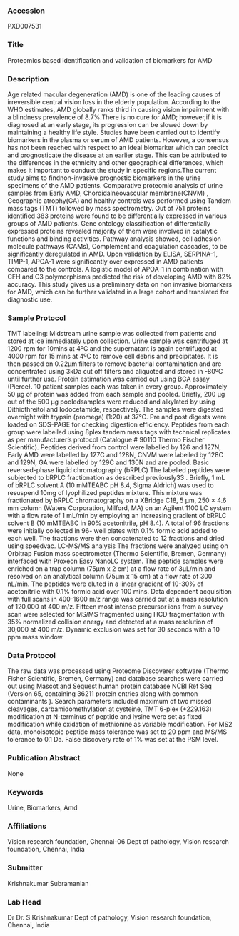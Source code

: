 ### Accession
PXD007531

### Title
Proteomics based identification and validation of biomarkers for AMD

### Description
Age related macular degeneration (AMD) is one of the leading causes of irreversible central vision loss in the elderly population. According to the WHO estimates, AMD globally ranks third in causing vision impairment with a blindness prevalence of 8.7%.There is no cure for AMD; however,if it is diagnosed at an early stage, its progression can be slowed down by maintaining a healthy life style. Studies have been carried out to identify biomarkers in the plasma or serum of AMD patients. However, a consensus has not been reached with respect to an ideal biomarker which can predict and prognosticate the disease at an earlier stage. This can be attributed to the differences in the ethnicity and other geographical differences, which makes it important to conduct the study in specific regions.The current study aims to findnon-invasive prognostic biomarkers in the urine specimens of the AMD patients. Comparative proteomic analysis of urine samples from Early AMD, Choroidalneovascular membrane(CNVM) , Geographic atrophy(GA) and healthy controls was performed using Tandem mass tags (TMT) followed by mass spectrometry. Out of 751 proteins identified 383 proteins were found to be differentially expressed in various groups of AMD patients. Gene ontology classification of differentially expressed proteins revealed majority of them were involved in catalytic functions and binding activities. Pathway analysis showed, cell adhesion molecule pathways (CAMs), Complement and coagulation cascades, to be significantly deregulated in AMD. Upon validation by ELISA, SERPINA-1, TIMP-1, APOA-1 were significantly over expressed in AMD patients compared to the controls. A logistic model of APOA-1 in combination with CFH and C3 polymorphisms predicted the risk of developing AMD with 82% accuracy. This study gives us a preliminary data on non invasive biomarkers for AMD, which can be further validated in a large cohort and translated  for diagnostic use.

### Sample Protocol
TMT labeling: Midstream urine sample was collected from patients and stored at ice immediately upon collection. Urine sample was centrifuged at 1200 rpm for 10mins at 4ºC and the supernatant is again centrifuged at 4000 rpm for 15 mins at 4ºC to remove cell debris and precipitates. It is then passed on 0.22µm filters to remove bacterial contamination and are concentrated using 3kDa cut off filters and aliquoted and stored in -80ºC until further use.  Protein estimation was carried out using BCA assay (Pierce).  10  patient samples each was taken in every group. Approximately 50 µg of protein was added from each sample and pooled.  Briefly, 200 µg out of the 500 µg pooledsamples were reduced and alkylated by using Dithiothreitol and Iodocetamide, respectively. The samples were digested overnight with trypsin (promega) (1:20) at 37°C. Pre and post digests were loaded on SDS-PAGE for checking digestion efficiency. Peptides from each group were labelled using 8plex tandem mass tags with technical replicates as per manufacturer’s protocol (Catalogue # 90110 Thermo Fischer Scientific). Peptides derived from control were labelled by 126 and 127N, Early AMD were labelled by 127C and 128N, CNVM were labelled by 128C and 129N, GA were labelled by 129C and 130N and are pooled.  Basic reversed-phase liquid chromatography (bRPLC) The labelled peptides were subjected to bRPLC fractionation as described previously33 . Briefly, 1 mL of bRPLC solvent A (10 mMTEABC pH 8.4, Sigma Aldrich) was used to resuspend 10mg of lyophilized peptides mixture. This mixture was fractionated by bRPLC chromatography on a XBridge C18, 5 μm, 250 × 4.6 mm column (Waters Corporation, Milford, MA) on an Agilent 1100 LC system with a flow rate of 1 mL/min by employing an increasing gradient of bRPLC solvent B (10 mMTEABC in 90% acetonitrile, pH 8.4). A total of 96 fractions were initially collected in 96- well plates with 0.1% formic acid added to each well. The fractions were then concatenated to 12 fractions and dried using speedvac. LC-MS/MS analysis The fractions were analyzed using on Orbitrap Fusion mass spectrometer (Thermo Scientific, Bremen, Germany) interfaced with Proxeon Easy NanoLC system. The peptide samples were enriched on a trap column (75μm x 2 cm) at a flow rate of 3μL/min and resolved on an analytical column (75μm x 15 cm) at a flow rate of 300 nL/min. The peptides were eluted in a linear gradient of 10-30% of acetonitrile with 0.1% formic acid over 100 mins. Data dependent acquisition with full scans in 400-1600 m/z range was carried out at a mass resolution of 120,000 at 400 m/z. Fifteen most intense precursor ions from a survey scan were selected for MS/MS fragmented using HCD fragmentation with 35% normalized collision energy and detected at a mass resolution of 30,000 at 400 m/z. Dynamic exclusion was set for 30 seconds with a 10 ppm mass window.

### Data Protocol
The raw data was processed using Proteome Discoverer software (Thermo Fisher Scientific, Bremen, Germany) and database searches were carried out using Mascot and Sequest human protein database NCBI Ref Seq (Version 65, containing 36211 protein entries  along with common contaminants ). Search parameters included maximum of two missed cleavages, carbamidomethylation at cysteine, TMT 6-plex (+229.163) modification at N-terminus of peptide and lysine were set as fixed modification while oxidation of methionine as variable modification. For MS2 data, monoisotopic peptide mass tolerance was set to 20 ppm and MS/MS tolerance to 0.1 Da. False discovery rate of 1% was set at the PSM level.

### Publication Abstract
None

### Keywords
Urine, Biomarkers, Amd

### Affiliations
Vision research foundation, Chennai-06
Dept of pathology, Vision research foundation, Chennai, India

### Submitter
Krishnakumar Subramanian

### Lab Head
Dr Dr. S.Krishnakumar
Dept of pathology, Vision research foundation, Chennai, India



